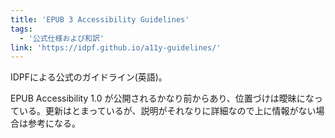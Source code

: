```yaml
---
title: 'EPUB 3 Accessibility Guidelines'
tags:
  - '公式仕様および和訳'
link: 'https://idpf.github.io/a11y-guidelines/'
---
```


IDPFによる公式のガイドライン(英語)。

EPUB Accessibility 1.0 が公開されるかなり前からあり、位置づけは曖昧になっている。更新はとまっているが、説明がそれなりに詳細なので上に情報がない場合は参考になる。

